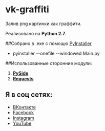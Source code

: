 # vk-graffiti
Залив png картинки как граффити.

Реализовано на **Python 2.7**.

##Собрано в .exe с помощю [PyInstaller](https://github.com/pyinstaller/pyinstaller)
 - pyinstaller --onefile --windowed Main.py

##Использованные сторонние модули:
 1. **[PySide](http://docs.python-requests.org/en/master/)**
 2. **[Requests](http://wiki.qt.io/PySide)**


## Я в соц сетях: 
 - [ВКонтакте](http://vk.com/gebeto)
 - [Facebook](https://facebook.com/bboyheadman)
 - [Instagram](https://www.instagram.com/slavik.nychkalo)
 - [YouTube](https://www.youtube.com/channel/UCF9KTUwwy1n193oFyQylBiQ)
